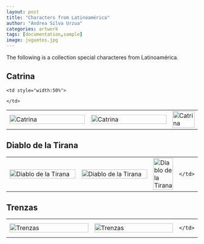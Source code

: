```yaml
---
layout: post
title: "Characters from Latinoamérica"
author: "Andrea Silva Urzua"
categories: artwork
tags: [documentation,sample]
image: juguetes.jpg
---
```


The following is a collection special characteres from Latinoamérica.

## Catrina
<table border="0" style="width:100%">
<tr>
    <td style="width:50%">
        <img border="0" alt="Catrina" src="https://andreasilvau.github.io/assets/img/catrina1.jpg" style="width:100%">
    </td>
    <td style="width:50%">
        <img border="0" alt="Catrina" src="https://andreasilvau.github.io/assets/img/catrina2.jpg" style="width:100%">
    </td>
    <td style="width:50%">
        <img border="0" alt="Catrina" src="https://andreasilvau.github.io/assets/img/catrina3.jpg" style="width:100%">
    </td>

    <td style="width:50%">

    </td>

</tr>
</table>

## Diablo de la Tirana
<table border="0" style="width:100%">
<tr>
    <td style="width:50%">
        <img border="0" alt="Diablo de la Tirana" src="https://andreasilvau.github.io/assets/img/juguete1.jpg" style="width:100%">
    </td>
    <td style="width:50%">
        <img border="0" alt="Diablo de la Tirana" src="https://andreasilvau.github.io/assets/img/juguete3.jpg" style="width:100%">
    </td>
    <td style="width:50%">
        <img border="0" alt="Diablo de la Tirana" src="https://andreasilvau.github.io/assets/img/juguete5.jpg" style="width:100%">
    </td>
    <td style="width:50%">

    </td>
</tr>
</table>

## Trenzas
<table border="0" style="width:100%">
<tr>
    <td style="width:50%">
        <img border="0" alt="Trenzas" src="https://andreasilvau.github.io/assets/img/trenzas1.jpg" style="width:100%">
    </td>
    <td style="width:50%">
        <img border="0" alt="Trenzas" src="https://andreasilvau.github.io/assets/img/trenzas2.jpg" style="width:100%">
    </td>
    <td style="width:50%">

    </td>
</tr>
</table>
